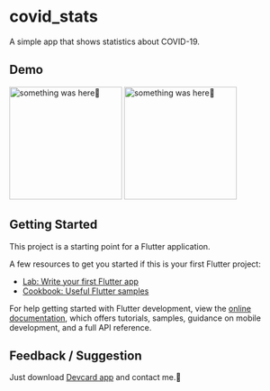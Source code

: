 # covid_stats

A simple app that shows statistics about COVID-19. 

## Demo

<p> 
    <img width="200" src="https://user-images.githubusercontent.com/115228605/218117727-39d698a4-6e75-40cc-9b54-14abf222e79d.jpeg" alt="something was here🤔">
    <img width="200" src="https://user-images.githubusercontent.com/115228605/218120816-dfa92b44-7ddd-41d0-b813-72fa0288d1fc.gif" alt="something was here🤔">
</p>



## Getting Started

This project is a starting point for a Flutter application.

A few resources to get you started if this is your first Flutter project:

- [Lab: Write your first Flutter app](https://docs.flutter.dev/get-started/codelab)
- [Cookbook: Useful Flutter samples](https://docs.flutter.dev/cookbook)

For help getting started with Flutter development, view the
[online documentation](https://docs.flutter.dev/), which offers tutorials,
samples, guidance on mobile development, and a full API reference.

## Feedback / Suggestion

Just download [Devcard app](https://github.com/Priyank-Bhagat/dev_card/raw/master/build/app/outputs/flutter-apk/app-release.apk) and contact me.🤗



